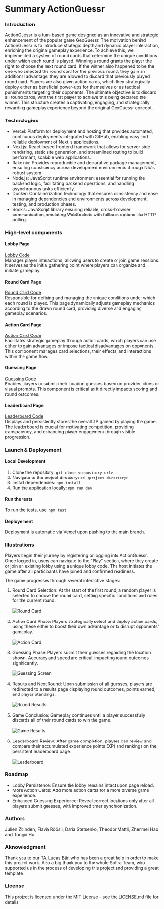 # Summary ActionGuessr

### Introduction

ActionGuessr is a turn-based game designed as an innovative and strategic enhancement of the popular game GeoGuessr. The motivation behind ActionGuessr is to introduce strategic depth and dynamic player interaction, enriching the original gameplay experience. To achieve this, we implemented a system of round cards that determine the unique conditions under which each round is played. Winning a round grants the player the right to choose the next round card. If the winner also happened to be the one who selected the round card for the previous round, they gain an additional advantage: they are allowed to discard that previously played round card. Players are also given action cards, which they strategically deploy either as beneficial power-ups for themselves or as tactical punishments targeting their opponents. The ultimate objective is to discard all round cards, with the first player to achieve this being declared the winner. This structure creates a captivating, engaging, and strategically rewarding gameplay experience beyond the original GeoGuessr concept.

### Technologies

- Vercel: Platform for deployment and hosting that provides automated, continuous deployments integrated with GitHub, enabling easy and reliable deployment of Next.js applications.
- Next.js: React-based frontend framework that allows for server-side rendering, static site generation, and streamlined routing to build performant, scalable web applications.
- flake.nix: Provides reproducible and declarative package management, ensuring consistency across development environments through Nix's robust system.
- Node.js: JavaScript runtime environment essential for running the backend logic, facilitating backend operations, and handling asynchronous tasks efficiently.
- Docker: Containerization technology that ensures consistency and ease in managing dependencies and environments across development, testing, and production phases.
- Sockjs: JavaScript library ensuring reliable, cross-browser communication, emulating WebSockets with fallback options like HTTP polling.

### High-level components

#### Lobby Page

[Lobby Code](<https://github.com/SoPra-FS25-Group-15/sopra-fs25-group-15-client/blob/main/app/(withNavigation)/lobbies/%5Bid%5D/page.tsx>)<br>
Manages player interactions, allowing users to create or join game sessions. It serves as the initial gathering point where players can organize and initiate gameplay.

#### Round Card Page

[Round Card Code](<https://github.com/SoPra-FS25-Group-15/sopra-fs25-group-15-client/blob/main/app/(game)/games/%5Bcode%5D/roundcard/page.tsx>)<br>
Responsible for defining and managing the unique conditions under which each round is played. This page dynamically adjusts gameplay mechanics according to the drawn round card, providing diverse and engaging gameplay scenarios.

#### Action Card Page

[Action Card Code](<https://github.com/SoPra-FS25-Group-15/sopra-fs25-group-15-client/blob/main/app/(game)/games/%5Bcode%5D/actioncard/page.tsx>)<br>
Facilitates strategic gameplay through action cards, which players can use either to gain advantages or impose tactical disadvantages on opponents. This component manages card selections, their effects, and interactions within the game flow.

#### Guessing Page

[Guessing Code](https://github.com/SoPra-FS25-Group-15/sopra-fs25-group-15-client/blob/main/app/components/game/guess.tsx)<br>
Enables players to submit their location guesses based on provided clues or visual prompts. This component is critical as it directly impacts scoring and round outcomes.

#### Leaderboard Page

[Leaderboard Code](<https://github.com/SoPra-FS25-Group-15/sopra-fs25-group-15-client/blob/main/app/(withNavigation)/leaderboard/page.tsx>)<br>
Displays and persistently stores the overall XP gained by playing the game. The leaderboard is crucial for motivating competition, providing transparency, and enhancing player engagement through visible progression.

### Launch & Deployement

#### Local Development

1. Clone the repository: `git clone <repository-url>`
2. Navigate to the project directory: `cd <project-directory>`
3. Install dependencies: `npm install`
4. Run the application locally: `npm run dev`

#### Run the tests

To run the tests, use: `npm test`

#### Deployement

Deployment is automatic via Vercel upon pushing to the main branch.

### Illustrations

Players begin their journey by registering or logging into ActionGuessr. Once logged in, users can navigate to the "Play" section, where they create or join an existing lobby using a unique lobby code. The host initiates the game after all participants have joined and confirmed readiness.

The game progresses through several interactive stages:

1. Round Card Selection: At the start of the first round, a random player is selected to choose the round card, setting specific conditions and rules for the current round.
   <br><br>
   ![Round Card](.github/images/Round_Card.png)
   <br><br>
2. Action Card Phase: Players strategically select and deploy action cards, using these either to boost their own advantage or to disrupt opponents' gameplay.
   <br><br>
   ![Action Card](.github/images/Actioncard_Punishment.png)
   <br><br>
3. Guessing Phase: Players submit their guesses regarding the location shown. Accuracy and speed are critical, impacting round outcomes significantly.
   <br><br>
   ![Guessing Screen](.github/images/Guessing_Screen_blurred_and_hint.png)
   <br><br>
4. Results and Next Round: Upon submission of all guesses, players are redirected to a results page displaying round outcomes, points earned, and player standings.
   <br><br>
   ![Round Results](.github/images/Round_results.png)
   <br><br>
5. Game Conclusion: Gameplay continues until a player successfully discards all of their round cards to win the game.
   <br><br>
   ![Game Results](.github/images/Game_results.png)
   <br><br>
6. Leaderboard Review: After game completion, players can review and compare their accumulated experience points (XP) and rankings on the persistent leaderboard page.
   <br><br>
   ![Leaderboard](.github/images/Leaderboard.png)

### Roadmap

- Lobby Persistence: Ensure the lobby remains intact upon page reload.
- More Action Cards: Add more action cards for a more diverse game experience.
- Enhanced Guessing Experience: Reveal correct locations only after all players submit guesses, with improved timer synchronization.

### Authors

Julien Zbinden, Flavia Röösli, Daria Stetsenko, Theodor Mattli, Zhenmei Hao and Tongxi Hu

### Aknowledgment

Thank you to our TA, Lucas Bär, who has been a great help in order to make this project work. Also a big thank you to the whole SoPra Team, who supported us in the process of developing this project and providing a great template.

### License

This project is licensed under the MIT License - see the [LICENSE.md](https://github.com/SoPra-FS25-Group-15/sopra-fs25-group-15-client/blob/main/license.md) file for details
